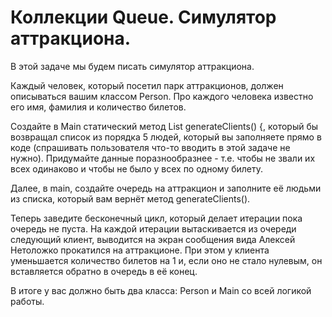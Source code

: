 # Коллекции Queue. Симулятор аттракциона.    
В этой задаче мы будем писать симулятор аттракциона.

Каждый человек, который посетил парк аттракционов, должен описываться вашим классом Person. Про каждого человека известно его имя, фамилия и количество билетов.

Создайте в Main статический метод List<Person> generateClients() {, который бы возвращал список из порядка 5 людей, который вы заполняете прямо в коде (спрашивать пользователя что-то вводить в этой задаче не нужно). Придумайте данные поразнообразнее - т.е. чтобы не звали их всех одинаково и чтобы не было у всех по одному билету.

Далее, в main, создайте очередь на аттракцион и заполните её людьми из списка, который вам вернёт метод generateClients().

Теперь заведите бесконечный цикл, который делает итерации пока очередь не пуста. На каждой итерации вытаскивается из очереди следующий клиент, выводится на экран сообщения вида Алексей Нетоложко прокатился на аттракционе. При этом у клиента уменьшается количество билетов на 1 и, если оно не стало нулевым, он вставляется обратно в очередь в её конец.

В итоге у вас должно быть два класса: Person и Main со всей логикой работы.
